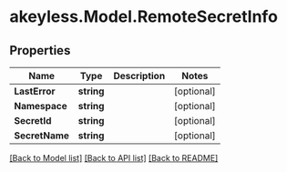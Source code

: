 # akeyless.Model.RemoteSecretInfo

## Properties

Name | Type | Description | Notes
------------ | ------------- | ------------- | -------------
**LastError** | **string** |  | [optional] 
**Namespace** | **string** |  | [optional] 
**SecretId** | **string** |  | [optional] 
**SecretName** | **string** |  | [optional] 

[[Back to Model list]](../README.md#documentation-for-models) [[Back to API list]](../README.md#documentation-for-api-endpoints) [[Back to README]](../README.md)

